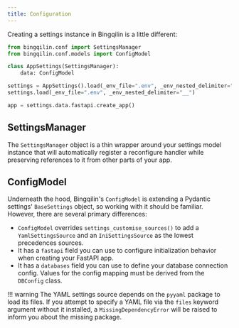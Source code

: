 ```yaml
---
title: Configuration
---
```


Creating a settings instance in Bingqilin is a little different:

```py
from bingqilin.conf import SettingsManager
from bingqilin.conf.models import ConfigModel

class AppSettings(SettingsManager):
    data: ConfigModel

settings = AppSettings().load(_env_file=".env", _env_nested_delimiter="__")
settings.load(_env_file=".env", _env_nested_delimiter="__")

app = settings.data.fastapi.create_app()
```

## SettingsManager

The `SettingsManager` object is a thin wrapper around your settings model instance that will automatically register a reconfigure handler while preserving references to it from other parts of your app.

## ConfigModel

Underneath the hood, Bingqilin's `ConfigModel` is extending a Pydantic settings' `BaseSettings` object, so working with it should be familiar. However, there are several primary differences:

* `ConfigModel` overrides `settings_customise_sources()` to add a `YamlSettingsSource` and an `IniSettingsSource` as the lowest precedences sources.
* It has a `fastapi` field you can use to configure initialization behavior when creating your FastAPI app.
* It has a `databases` field you can use to define your database connection config. Values for the config mapping must be derived from the `DBConfig` class.

!!! warning
    The YAML settings source depends on the `pyyaml` package to load its files. If you attempt to specify a YAML file via the `files` keyword argument without it installed, a `MissingDependencyError` will be raised to inform you about the missing package.

